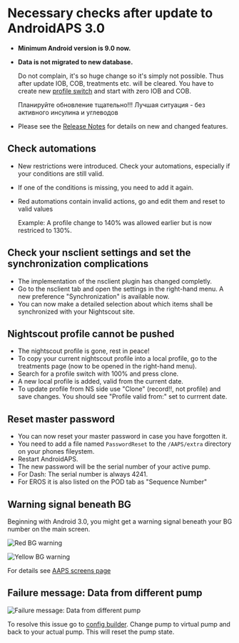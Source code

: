 # Necessary checks after update to AndroidAPS 3.0

* **Minimum Android version is 9.0 now.**
* **Data is not migrated to new database.**

  Do not complain, it's so huge change so it's simply not possible. Thus after update IOB, COB, treatments etc. will be cleared. You have to create new [profile switch](../Usage/Profiles) and start with zero IOB and COB.

  Планируйте обновление тщательно!!! Лучшая ситуация - без активного инсулина и углеводов

* Please see the [Release Notes](../Installing-AndroidAPS/Releasenotes) for details on new and changed features.


## Check automations

* New restrictions were introduced. Check your automations, especially if your conditions are still valid.
* If one of the conditions is missing, you need to add it again.
* Red automations contain invalid actions, go and edit them and reset to valid values

  Example: A profile change to 140% was allowed earlier but is now restriced to 130%.

## Check your nsclient settings and set the synchronization complications

* The implementation of the nsclient plugin has changed completly.
* Go to the nsclient tab and open the settings in the right-hand menu. A new preference "Synchronization" is available now.
* You can now make a detailed selection about which items shall be synchronized with your Nightscout site.

## Nightscout profile cannot be pushed
* The nightscout profile is gone, rest in peace!
* To copy your current nightscout profile into a local profile, go to the treatments page (now to be opened in the right-hand menu).
* Search for a profile switch with 100% and press clone.
* A new local profile is added, valid from the current date.
* To update profile from NS side use "Clone" (record!!, not profile) and save changes. You should see "Profile valid from:" set to currrent date.

## Reset master password
* You can now reset your master password in case you have forgotten it.
* You need to add a file named `PasswordReset` to the `/AAPS/extra` directory on your phones fileystem.
* Restart AndroidAPS.
* The new password will be the serial number of your active pump.
* For Dash: The serial number is always 4241.
* For EROS it is also listed on the POD tab as "Sequence Number"

## Warning signal beneath BG

Beginning with Android 3.0, you might get a warning signal beneath your BG number on the main screen.

  ![Red BG warning](../images/bg_warn_red.png)

  ![Yellow BG warning](../images/bg_warn_yellow.png)

For details see [AAPS screens page](../Getting-Started/Screenshots#bg-warning-sign)


## Failure message: Data from different pump

   ![Failure message: Data from different pump](../images/Screen_DifferentPump.png)

To resolve this issue go to [config builder](../Configuration/Config-Builder#pump). Change pump to virtual pump and back to your actual pump. This will reset the pump state.

